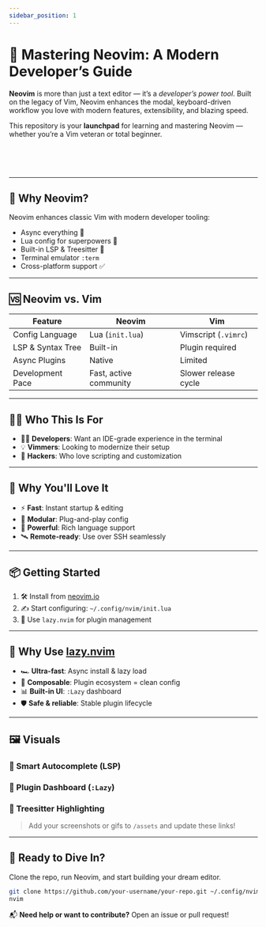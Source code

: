 ```yaml
---
sidebar_position: 1
---
```


# 🧠 Mastering Neovim: A Modern Developer’s Guide

**Neovim** is more than just a text editor — it’s a *developer’s power tool*. Built on the legacy of Vim, Neovim enhances the modal, keyboard-driven workflow you love with modern features, extensibility, and blazing speed.

This repository is your **launchpad** for learning and mastering Neovim — whether you’re a Vim veteran or total beginner.

[](https://neovim.io)  
[](LICENSE)  
[](https://github.com/your-username/your-repo)  
[](https://twitter.com/yourhandle)

---

## 🚀 Why Neovim?

Neovim enhances classic Vim with modern developer tooling:

- Async everything 💨
- Lua config for superpowers 💪
- Built-in LSP & Treesitter 🧠
- Terminal emulator `:term`
- Cross-platform support ✅

---

## 🆚 Neovim vs. Vim

| Feature           | Neovim                 | Vim                  |
| ----------------- | ---------------------- | -------------------- |
| Config Language   | Lua (`init.lua`)       | Vimscript (`.vimrc`) |
| LSP & Syntax Tree | Built-in               | Plugin required      |
| Async Plugins     | Native                 | Limited              |
| Development Pace  | Fast, active community | Slower release cycle |

---

## 👨‍💻 Who This Is For

- 🧑‍💻 **Developers**: Want an IDE-grade experience in the terminal
- 💡 **Vimmers**: Looking to modernize their setup
- 🔧 **Hackers**: Who love scripting and customization

---

## 🌟 Why You'll Love It

- ⚡ **Fast**: Instant startup & editing
- 🧩 **Modular**: Plug-and-play config
- 🧠 **Powerful**: Rich language support
- 🛰️ **Remote-ready**: Use over SSH seamlessly

---

## 📦 Getting Started

1. 🛠️ Install from [neovim.io](https://neovim.io)
2. ✍️ Start configuring: `~/.config/nvim/init.lua`
3. 🔌 Use `lazy.nvim` for plugin management

---

## 💼 Why Use [lazy.nvim](https://github.com/folke/lazy.nvim)

- 🏎️ **Ultra-fast**: Async install & lazy load
- 🧩 **Composable**: Plugin ecosystem = clean config
- 📊 **Built-in UI**: `:Lazy` dashboard
- 🛡️ **Safe & reliable**: Stable plugin lifecycle

---

## 🖼️ Visuals

### 🧠 Smart Autocomplete (LSP)

### 🎨 Plugin Dashboard (`:Lazy`)

### 🌲 Treesitter Highlighting

> Add your screenshots or gifs to `/assets` and update these links!

---

## 🤘 Ready to Dive In?

Clone the repo, run Neovim, and start building your dream editor.

```bash
git clone https://github.com/your-username/your-repo.git ~/.config/nvim
nvim
```

📬 **Need help or want to contribute?** Open an issue or pull request!
